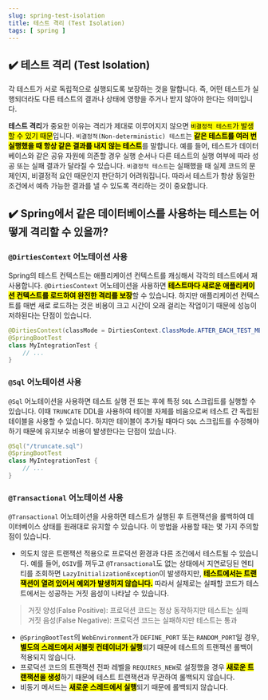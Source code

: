 ```yaml
---
slug: spring-test-isolation
title: 테스트 격리 (Test Isolation)
tags: [ spring ]
---
```


## ✔️ 테스트 격리 (Test Isolation)
각 테스트가 서로 독립적으로 실행되도록 보장하는 것을 말합니다. 즉, 어떤 테스트가 실행되더라도 다른 테스트의 결과나 상태에 영향을 주거나 받지 않아야 한다는 의미입니다.

**테스트 격리**가 중요한 이유는 격리가 제대로 이루어지지 않으면 <mark>`비결정적 테스트`가 발생할 수 있기 때문</mark>입니다. `비결정적(Non-deterministic) 테스트`는 <mark>**같은 테스트를 여러 번 실행했을 때 항상 같은 결과를 내지 않는 테스트**</mark>를 말합니다. 예를 들어, 테스트가 데이터베이스와 같은 공유 자원에 의존할 경우 실행 순서나 다른 테스트의 실행 여부에 따라 성공 또는 실패 결과가 달라질 수 있습니다. `비결정적 테스트`는 실패했을 때 실제 코드의 문제인지, 비결정적 요인 때문인지 판단하기 어려워집니다. 따라서 테스트가 항상 동일한 조건에서 예측 가능한 결과를 낼 수 있도록 격리하는 것이 중요합니다.

## ✔️ Spring에서 같은 데이터베이스를 사용하는 테스트는 어떻게 격리할 수 있을까?

### `@DirtiesContext` 어노테이션 사용
Spring의 테스트 컨텍스트는 애플리케이션 컨텍스트를 캐싱해서 각각의 테스트에서 재사용합니다. `@DirtiesContext` 어노테이션을 사용하면 <mark>**테스트마다 새로운 애플리케이션 컨텍스트를 로드하여 완전한 격리를 보장**</mark>할 수 있습니다. 하지만 애플리케이션 컨텍스트를 매번 새로 로드하는 것은 비용이 크고 시간이 오래 걸리는 작업이기 때문에 성능이 저하된다는 단점이 있습니다.
```java
@DirtiesContext(classMode = DirtiesContext.ClassMode.AFTER_EACH_TEST_METHOD)
@SpringBootTest
class MyIntegrationTest {
    // ...
}
```

### `@Sql` 어노테이션 사용
`@Sql` 어노테이션을 사용하면 테스트 실행 전 또는 후에 특정 `SQL` 스크립트를 실행할 수 있습니다. 이때 `TRUNCATE` DDL을 사용하여 테이블 자체를 비움으로써 테스트 간 독립된 테이블을 사용할 수 있습니다. 하지만 테이블이 추가될 때마다 `SQL` 스크립트를 수정해야 하기 때문에 유지보수 비용이 발생한다는 단점이 있습니다.
```java
@Sql("/truncate.sql")
@SpringBootTest
class MyIntegrationTest {
    // ...
}
```

### `@Transactional` 어노테이션 사용
`@Transactional` 어노테이션을 사용하면 테스트가 실행된 후 트랜잭션을 롤백하여 데이터베이스 상태를 원래대로 유지할 수 있습니다. 이 방법을 사용할 때는 몇 가지 주의할 점이 있습니다.

* 의도치 않은 트랜잭션 적용으로 프로덕션 환경과 다른 조건에서 테스트될 수 있습니다. 예를 들어, `OSIV`를 꺼두고 `@Transactional`도 없는 상태에서 지연로딩된 엔티티를 조회하면 `LazyInitializationException`이 발생하지만, <mark>**테스트에서는 트랜잭션이 열려 있어서 예외가 발생하지 않습니다.**</mark> 따라서 실제로는 실패할 코드가 테스트에서는 성공하는 거짓 음성이 나타날 수 있습니다.
> 거짓 양성(False Positive): 프로덕션 코드는 정상 동작하지만 테스트는 실패  
> 거짓 음성(False Negative): 프로덕션 코드는 실패하지만 테스트는 통과

* `@SpringBootTest`의 `WebEnvironment`가 `DEFINE_PORT` 또는 `RANDOM_PORT`일 경우, <mark>**별도의 스레드에서 서블릿 컨테이너가 실행**</mark>되기 때문에 테스트의 트랜잭션 롤백이 적용되지 않습니다.
* 프로덕션 코드의 트랜잭션 전파 레벨을 `REQUIRES_NEW`로 설정했을 경우 <mark>**새로운 트랜잭션을 생성**</mark>하기 때문에 테스트 트랜잭션과 무관하여 롤백되지 않습니다.
* 비동기 메서드는 <mark>**새로운 스레드에서 실행**</mark>되기 때문에 롤백되지 않습니다.